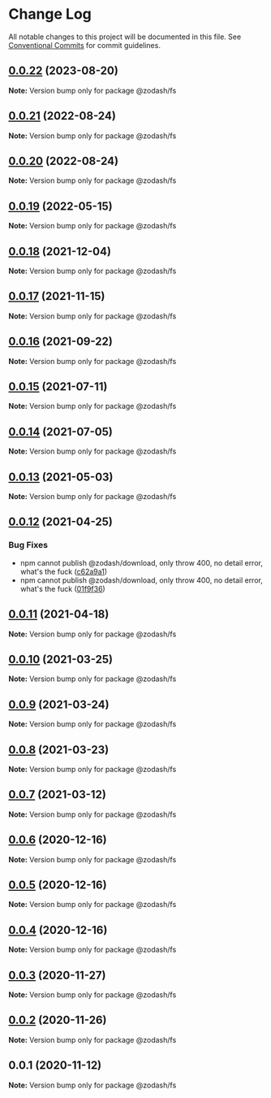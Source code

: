# Change Log

All notable changes to this project will be documented in this file.
See [Conventional Commits](https://conventionalcommits.org) for commit guidelines.

## [0.0.22](https://github.com/zcorky/zodash/compare/@zodash/fs@0.0.21...@zodash/fs@0.0.22) (2023-08-20)

**Note:** Version bump only for package @zodash/fs





## [0.0.21](https://github.com/zcorky/zodash/compare/@zodash/fs@0.0.20...@zodash/fs@0.0.21) (2022-08-24)

**Note:** Version bump only for package @zodash/fs





## [0.0.20](https://github.com/zcorky/zodash/compare/@zodash/fs@0.0.19...@zodash/fs@0.0.20) (2022-08-24)

**Note:** Version bump only for package @zodash/fs





## [0.0.19](https://github.com/zcorky/zodash/compare/@zodash/fs@0.0.18...@zodash/fs@0.0.19) (2022-05-15)

**Note:** Version bump only for package @zodash/fs





## [0.0.18](https://github.com/zcorky/zodash/compare/@zodash/fs@0.0.17...@zodash/fs@0.0.18) (2021-12-04)

**Note:** Version bump only for package @zodash/fs





## [0.0.17](https://github.com/zcorky/zodash/compare/@zodash/fs@0.0.16...@zodash/fs@0.0.17) (2021-11-15)

**Note:** Version bump only for package @zodash/fs





## [0.0.16](https://github.com/zcorky/zodash/compare/@zodash/fs@0.0.15...@zodash/fs@0.0.16) (2021-09-22)

**Note:** Version bump only for package @zodash/fs





## [0.0.15](https://github.com/zcorky/zodash/compare/@zodash/fs@0.0.14...@zodash/fs@0.0.15) (2021-07-11)

**Note:** Version bump only for package @zodash/fs





## [0.0.14](https://github.com/zcorky/zodash/compare/@zodash/fs@0.0.13...@zodash/fs@0.0.14) (2021-07-05)

**Note:** Version bump only for package @zodash/fs





## [0.0.13](https://github.com/zcorky/zodash/compare/@zodash/fs@0.0.12...@zodash/fs@0.0.13) (2021-05-03)

**Note:** Version bump only for package @zodash/fs





## [0.0.12](https://github.com/zcorky/zodash/compare/@zodash/fs@0.0.11...@zodash/fs@0.0.12) (2021-04-25)


### Bug Fixes

* npm cannot publish @zodash/download, only throw 400, no detail error, what's the fuck ([c62a9a1](https://github.com/zcorky/zodash/commit/c62a9a10391845dbbc5a042cce44991446702d38))
* npm cannot publish @zodash/download, only throw 400, no detail error, what's the fuck ([01f9f36](https://github.com/zcorky/zodash/commit/01f9f367a2ca0cbff5c84aba23c0ddda731a8c37))





## [0.0.11](https://github.com/zcorky/zodash/compare/@zodash/fs@0.0.10...@zodash/fs@0.0.11) (2021-04-18)

**Note:** Version bump only for package @zodash/fs





## [0.0.10](https://github.com/zcorky/zodash/compare/@zodash/fs@0.0.9...@zodash/fs@0.0.10) (2021-03-25)

**Note:** Version bump only for package @zodash/fs





## [0.0.9](https://github.com/zcorky/zodash/compare/@zodash/fs@0.0.8...@zodash/fs@0.0.9) (2021-03-24)

**Note:** Version bump only for package @zodash/fs





## [0.0.8](https://github.com/zcorky/zodash/compare/@zodash/fs@0.0.7...@zodash/fs@0.0.8) (2021-03-23)

**Note:** Version bump only for package @zodash/fs





## [0.0.7](https://github.com/zcorky/zodash/compare/@zodash/fs@0.0.6...@zodash/fs@0.0.7) (2021-03-12)

**Note:** Version bump only for package @zodash/fs





## [0.0.6](https://github.com/zcorky/zodash/compare/@zodash/fs@0.0.5...@zodash/fs@0.0.6) (2020-12-16)

**Note:** Version bump only for package @zodash/fs





## [0.0.5](https://github.com/zcorky/zodash/compare/@zodash/fs@0.0.4...@zodash/fs@0.0.5) (2020-12-16)

**Note:** Version bump only for package @zodash/fs





## [0.0.4](https://github.com/zcorky/zodash/compare/@zodash/fs@0.0.3...@zodash/fs@0.0.4) (2020-12-16)

**Note:** Version bump only for package @zodash/fs





## [0.0.3](https://github.com/zcorky/zodash/compare/@zodash/fs@0.0.2...@zodash/fs@0.0.3) (2020-11-27)

**Note:** Version bump only for package @zodash/fs





## [0.0.2](https://github.com/zcorky/zodash/compare/@zodash/fs@0.0.1...@zodash/fs@0.0.2) (2020-11-26)

**Note:** Version bump only for package @zodash/fs





## 0.0.1 (2020-11-12)

**Note:** Version bump only for package @zodash/fs
